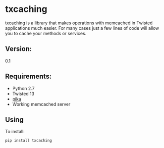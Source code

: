 
txcaching
=====

txcaching is a library that makes operations with memcached in Twisted applications much easier.
For many cases just a few lines of code will allow you to cache your methods or services.

Version:
-------
0.1

Requirements:
-------------
* Python 2.7
* Twisted 13
* [pika](https://pypi.python.org/pypi/pika)
* Working memcached server


Using
----

To install:
```
pip install txcaching
```
